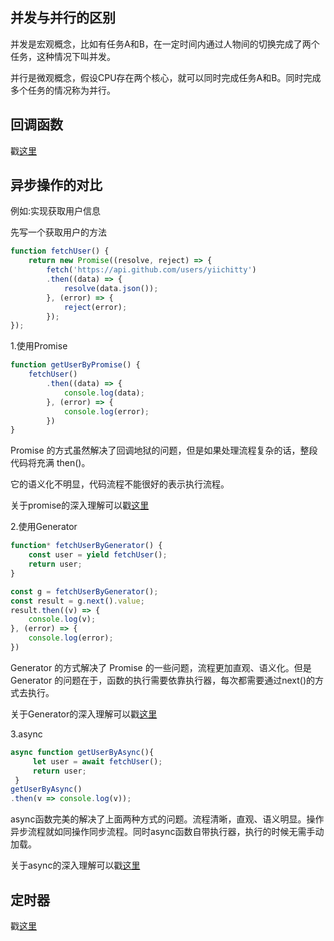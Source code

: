 ## 并发与并行的区别

并发是宏观概念，比如有任务A和B，在一定时间内通过人物间的切换完成了两个任务，这种情况下叫并发。

并行是微观概念，假设CPU存在两个核心，就可以同时完成任务A和B。同时完成多个任务的情况称为并行。

## 回调函数

戳[这里](https://github.com/YiiChitty/FrontEndLearning/blob/master/Javascript/CallBack.md)

## 异步操作的对比

例如:实现获取用户信息

先写一个获取用户的方法

```javascript
function fetchUser() {
	return new Promise((resolve, reject) => {
        fetch('https://api.github.com/users/yiichitty')
        .then((data) => {
            resolve(data.json());
        }, (error) => {
            reject(error);
        });
});
```

1.使用Promise

```javascript
function getUserByPromise() {
    fetchUser()
        .then((data) => {
            console.log(data);
        }, (error) => {
            console.log(error);
        })
}
```

Promise 的方式虽然解决了回调地狱的问题，但是如果处理流程复杂的话，整段代码将充满 then()。

它的语义化不明显，代码流程不能很好的表示执行流程。

关于promise的深入理解可以戳[这里](https://github.com/YiiChitty/FrontEndLearning/blob/master/Javascript/Promise.md)

2.使用Generator

```javascript
function* fetchUserByGenerator() {
    const user = yield fetchUser();
    return user;
}

const g = fetchUserByGenerator();
const result = g.next().value;
result.then((v) => {
    console.log(v);
}, (error) => {
    console.log(error);
})
```

Generator 的方式解决了 Promise 的一些问题，流程更加直观、语义化。但是 Generator 的问题在于，函数的执行需要依靠执行器，每次都需要通过next()的方式去执行。

关于Generator的深入理解可以戳[这里]([https://github.com/YiiChitty/FrontEndLearning/blob/master/Javascript/%E6%B7%B1%E5%85%A5%E7%90%86%E8%A7%A3Generator.md](https://github.com/YiiChitty/FrontEndLearning/blob/master/Javascript/深入理解Generator.md))

3.async

```javascript
async function getUserByAsync(){
     let user = await fetchUser();
     return user;
 }
getUserByAsync()
.then(v => console.log(v));
```

async函数完美的解决了上面两种方式的问题。流程清晰，直观、语义明显。操作异步流程就如同操作同步流程。同时async函数自带执行器，执行的时候无需手动加载。

关于async的深入理解可以戳[这里]([https://github.com/YiiChitty/FrontEndLearning/blob/master/Javascript/async%E5%92%8Cawait%E8%AF%A6%E8%A7%A3.md](https://github.com/YiiChitty/FrontEndLearning/blob/master/Javascript/async和await详解.md))

## 定时器

戳[这里](https://github.com/YiiChitty/FrontEndLearning/blob/master/Javascript/定时器.md)

